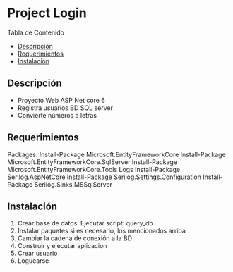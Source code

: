 #  Project Login


Tabla de Contenido
- [Descripción](#descripcion)
- [Requerimientos](#requerimientos)
- [Instalación](#instalacion)

## Descripción
- Proyecto Web ASP Net core 6 
- Registra usuarios BD SQL server
- Convierte números a letras

## Requerimientos
Packages:
Install-Package Microsoft.EntityFrameworkCore 
Install-Package Microsoft.EntityFrameworkCore.SqlServer
Install-Package Microsoft.EntityFrameworkCore.Tools
Logs
Install-Package Serilog.AspNetCore
Install-Package Serilog.Settings.Configuration
Install-Package Serilog.Sinks.MSSqlServer

## Instalación
1. Crear base de datos: Ejecutar script: query_db
2. Instalar paquetes si es necesario, los mencionados arriba
3. Cambiar la cadena de conexión a la BD
4. Construir y ejecutar aplicacion
4. Crear usuario
5. Loguearse


